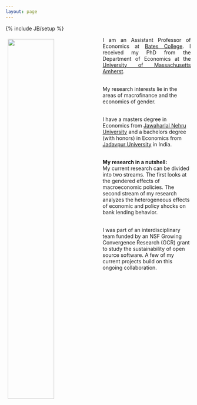 ```yaml
---
layout: page
---
```

{% include JB/setup %}

<img style="float: left; width: 50%; padding: 6px;" src=" {{ site.url }}/assets/Headshot.jpg">

<p align="justify"> I am an Assistant Professor of Economics at <a href="https://www.bates.edu/economics/">Bates College</a>. I received my PhD from the Department of Economics at the <a href="https://www.umass.edu/economics/">University of Massachusetts Amherst</a>. <br><br>

My research interests lie in the areas of macrofinance and the economics of gender. <br><br>

I have a masters degree in Economics from <a href="https://www.jnu.ac.in/">Jawaharlal Nehru University</a> and a bachelors degree (with honors) in Economics from <a href="http://www.jaduniv.edu.in/view_department.php?deptid=66">Jadavpur University</a> in India. <br><br>

<strong>My research in a nutshell:</strong> <br>
My current research can be divided into two streams. The first looks at the gendered effects of macroeconomic policies. The second stream of my research analyzes the heterogeneous effects of economic and policy shocks on bank lending behavior. <br><br>

I was part of an interdisciplinary team funded by an NSF Growing Convergence Research (GCR) grant to study the sustainability of open source software. A few of my current projects build on this ongoing collaboration.
</p>
